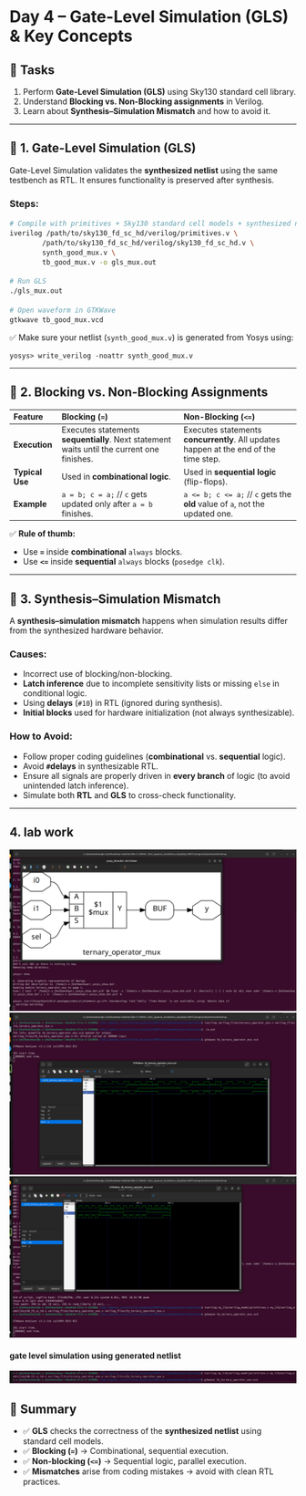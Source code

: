 # Day 4 – Gate-Level Simulation (GLS) & Key Concepts
## 📌 Tasks

1.  Perform **Gate-Level Simulation (GLS)** using Sky130 standard cell library.
2.  Understand **Blocking vs. Non-Blocking assignments** in Verilog.
3.  Learn about **Synthesis–Simulation Mismatch** and how to avoid it.

-----

## 🔹 1. Gate-Level Simulation (GLS)

Gate-Level Simulation validates the **synthesized netlist** using the same testbench as RTL. It ensures functionality is preserved after synthesis.

### Steps:

```bash
# Compile with primitives + Sky130 standard cell models + synthesized netlist + testbench
iverilog /path/to/sky130_fd_sc_hd/verilog/primitives.v \
        /path/to/sky130_fd_sc_hd/verilog/sky130_fd_sc_hd.v \
        synth_good_mux.v \
        tb_good_mux.v -o gls_mux.out

# Run GLS
./gls_mux.out

# Open waveform in GTKWave
gtkwave tb_good_mux.vcd
```

✅ Make sure your netlist (`synth_good_mux.v`) is generated from Yosys using:

```yosys
yosys> write_verilog -noattr synth_good_mux.v
```

-----

## 🔹 2. Blocking vs. Non-Blocking Assignments

| Feature | **Blocking** (`=`) | **Non-Blocking** (`<=`) |
| :--- | :--- | :--- |
| **Execution** | Executes statements **sequentially**. Next statement waits until the current one finishes. | Executes statements **concurrently**. All updates happen at the end of the time step. |
| **Typical Use** | Used in **combinational logic**. | Used in **sequential logic** (flip-flops). |
| **Example** | `a = b; c = a;` // `c` gets updated only after `a = b` finishes. | `a <= b; c <= a;` // `c` gets the **old** value of `a`, not the updated one. |

✅ **Rule of thumb:**

  * Use **`=`** inside **combinational** `always` blocks.
  * Use **`<=`** inside **sequential** `always` blocks (`posedge clk`).

-----

## 🔹 3. Synthesis–Simulation Mismatch

A **synthesis–simulation mismatch** happens when simulation results differ from the synthesized hardware behavior.

### Causes:

  * Incorrect use of blocking/non-blocking.
  * **Latch inference** due to incomplete sensitivity lists or missing `else` in conditional logic.
  * Using **delays** (`#10`) in RTL (ignored during synthesis).
  * **Initial blocks** used for hardware initialization (not always synthesizable).

### How to Avoid:

  * Follow proper coding guidelines (**combinational** vs. **sequential** logic).
  * Avoid **`#`delays** in synthesizable RTL.
  * Ensure all signals are properly driven in **every branch** of logic (to avoid unintended latch inference).
  * Simulate both **RTL** and **GLS** to cross-check functionality.

-----

## 4. lab work

![i1](im1.png)
![i1](im11.png)
![i1](im3.png)

#### gate level simulation using generated netlist 
![i1](im4.png)
## 🎯 Summary

  * ✅ **GLS** checks the correctness of the **synthesized netlist** using standard cell models.
  * ✅ **Blocking (`=`)** $\rightarrow$ Combinational, sequential execution.
  * ✅ **Non-blocking (`<=`)** $\rightarrow$ Sequential logic, parallel execution.
  * ✅ **Mismatches** arise from coding mistakes $\rightarrow$ avoid with clean RTL practices.
